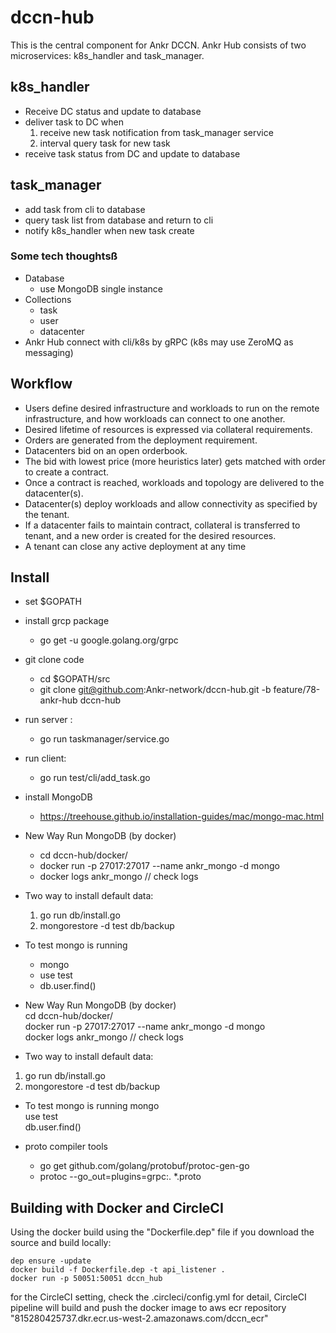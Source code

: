 # dccn-hub
This is the central component for Ankr DCCN. Ankr Hub consists of two microservices: k8s_handler and task_manager.

## k8s_handler

* Receive DC status and update to database
* deliver task to DC when
    1.  receive new task notification from task_manager service  
    2. interval query task for new task
* receive task status from DC and update to database

## task_manager

* add task from cli to database
* query task list from database and return to cli
* notify k8s_handler when new task create

### Some tech thoughtsß
* Database
    - use MongoDB single instance
* Collections
    - task
    - user
    - datacenter
* Ankr Hub connect with cli/k8s by gRPC (k8s may use ZeroMQ as messaging)

## Workflow

* Users define desired infrastructure and workloads to run on the remote infrastructure, and how workloads can connect to one another.
* Desired lifetime of resources is expressed via collateral requirements.
* Orders are generated from the deployment requirement.
* Datacenters bid on an open orderbook.
* The bid with lowest price (more heuristics later) gets matched with order to create a contract.
* Once a contract is reached, workloads and topology are delivered to the datacenter(s).
* Datacenter(s) deploy workloads and allow connectivity as specified by the tenant.
* If a datacenter fails to maintain contract, collateral is transferred to tenant, and a new order is created for the desired resources.
* A tenant can close any active deployment at any time

## Install
* set $GOPATH

* install grcp package  
  * go get -u google.golang.org/grpc

* git clone code  
  * cd $GOPATH/src  
  * git clone git@github.com:Ankr-network/dccn-hub.git  -b feature/78-ankr-hub dccn-hub

* run server :   
  * go run taskmanager/service.go

* run client:   
  * go run test/cli/add_task.go

* install MongoDB  
  * https://treehouse.github.io/installation-guides/mac/mongo-mac.html

* New Way Run MongoDB  (by docker)   
  * cd dccn-hub/docker/   
  * docker run   -p 27017:27017  --name ankr_mongo -d mongo  
  * docker logs ankr_mongo  // check logs

* Two way to install default data:
  1. go run db/install.go  
  2. mongorestore -d test db/backup   


* To test mongo is running
  * mongo   
  * use test    
  * db.user.find()

* New Way Run MongoDB  (by docker)   
cd dccn-hub/docker/   
docker run   -p 27017:27017  --name ankr_mongo -d mongo  
docker logs ankr_mongo  // check logs 

* Two way to install default data:
1. go run db/install.go  
2. mongorestore -d test db/backup   


* To test mongo is running
mongo   
use test    
db.user.find()

* proto compiler tools
  * go get github.com/golang/protobuf/protoc-gen-go   
  * protoc --go_out=plugins=grpc:. *.proto

## Building with Docker and CircleCI
Using the docker build using the "Dockerfile.dep" file if you download the source and build locally: 
```
dep ensure -update
docker build -f Dockerfile.dep -t api_listener .
docker run -p 50051:50051 dccn_hub
```

for the CircleCI setting, check the .circleci/config.yml for detail,  CircleCI pipeline will build and push the docker image to aws ecr repository "815280425737.dkr.ecr.us-west-2.amazonaws.com/dccn_ecr" 
